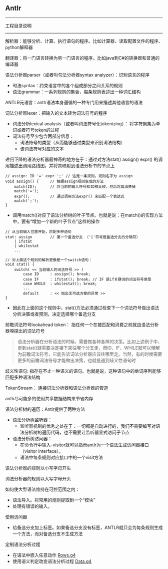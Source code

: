 ## Antlr
---
工程目录说明

---
解析器：能够分析、计算、执行语句的程序。比如计算器、读取配置文件的程序、python解释器

翻译器：将一门语言转换为另一门语言的程序。比如java到C#的转换器和普通的编译器

语法分析器parser（或者叫句法分析器syntax analyzer）：识别语言的程序
- 句法syntax：约束语言中的各个组成部分之间关系的规则
- 语法grammar：一系列规则的集合，每条规则表述出一种词汇结构

ANTLR元语言：antlr语法本身遵循的一种专门用来描述其他语言的语法


词法分析器lexer：把输入的文本转为词法符号的程序
- 词法分析lexical analysis（或者叫词法符号化tokenizing）： 将字符聚集为单词或者符号token的过程
- 词法符号至少包含两部分信息：
    - 词法符号的类型（从而能够通过类型来识别词法结构）
    - 该词法符号对应的文本
    

递归下降的语法分析器最神奇的地方在于：通过对方法stat() assign() expr() 的调用描述出调用路线图，并将其映射到语法分析书的节点上
```
// assign: ID '=' expr ';' // 这是一条规则，规则名字为 assign
void assign() {     // 根据assign规则生成的方法
    match(ID);      // 将当前的输入符号和ID相比较，然后将其消费掉
    match('=');
    expr();         // 通过调用方法expr() 来匹配一个表达式
    match(';');
}
```
- 调用match()对应了语法分析树的叶子节点。也就是说：在match()的实现方法中，要有“增加一个新的叶子节点”这样的操作


```
// 从当前输入位置开始，匹配多种语句
stat: assign        // 第一个备选分支 （'|'符号是备选分支的分隔符）
    | ifstat
    | whilestat
    ...
    
// 对上面这个规则的解析更像是一个switch语句：
void stat() {
    switch( << 当前输入的词法符号 >> )
        case ID     : assign(); break;
        case IF     : ifstat(); break; // IF 是if关键词的词法符号类型
        case WHILE  : whilestat(); break;
        ...
        default     : << 抛出无可选方案的异常 >>
}

```
- 因此在上面的这个规则中，stat()方法必须通过检查下一个词法符号做出语法分析决策或者预测，决定选择哪个备选分支


前瞻词法符号lookahead token： 指任何一个在被匹配和消费之前就由语法分析器嗅探出的词法符号

> 语法分析器在分析语法的时候，需要做各种各样的决策。比如上述例子中，走到stat()就需要决定接下来往哪个分支走，而ID、IF、WHILE就可以理解为前瞻词法符号，它能告诉词法分析器应该往哪里走。当然，有的时候需要更多的前瞻词法符号才能做出决策，也就是遇到歧义性语句时

歧义性语句: 指存在不止一种语义的语句。也就是说，这种语句中的单词序列能够匹配多种语法结构


TokenStream： 连接词法分析器和语法分析器的管道

antlr尽可能多的使用共享数据结构来节省内存

语法分析树的遍历：Antlr提供了两种方法
- 语法分析树监听器：
    - 监听器机制的优秀之处在于：一切都是自动进行的，我们不需要编写对语法分析树的遍历代码，也不需要让监听器显式访问子节点
- 语法分析树访问器：
    - 在命令行中输入-visitor就可以指示antlr为一个语法生成访问器接口（visitor interface）。
    - 语法中每条规则对应接口中的一个visit方法


语法分析器的规则以小写字母开头

词法分析器的规则以大写字母开头


如何使大型语法维持在可控范围之内：
- 语法导入。将常用的规则提取到一个“模块”
- 处理有错误的输入。


使用访问器
- 给备选分支加上标签。如果备选分支没有标签，ANTLR就只会为每条规则生成一个方法，而对备选分支不生成方法


定制语法分析过程
- 在语法中嵌入任意动作 [Rows.g4](https://github.com/fancychuan/java-learn/tree/master/antlr4/src/main/java/cn/fancychuan/rows)
- 使用语义判定改变语法分析过程 [Data.g4](https://github.com/fancychuan/java-learn/tree/master/antlr4/src/main/java/cn/fancychuan/data)



